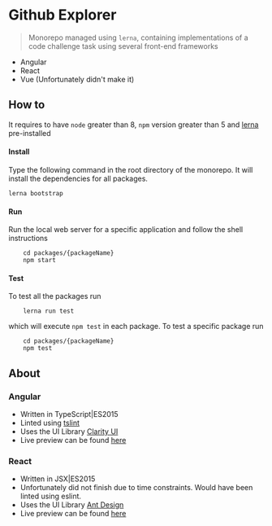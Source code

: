 # Github Explorer
> Monorepo managed using `lerna`, containing implementations of a code challenge task using several front-end frameworks
- Angular
- React
- Vue (Unfortunately didn't make it)

## How to
It requires to have `node` greater than 8, `npm` version greater than 5 and [lerna](https://lernajs.io/) pre-installed

#### Install
Type the following command in the root directory of the monorepo.
It will install the dependencies for all packages.

```
lerna bootstrap
```

#### Run
Run the local web server for a specific application and follow the shell instructions
```
    cd packages/{packageName}
    npm start 
```

#### Test
To test all the packages run
```
    lerna run test
```
which will execute `npm test` in each package. To test a specific package run
```
    cd packages/{packageName}
    npm test 
```

## About

### Angular

- Written in TypeScript|ES2015
- Linted using [tslint](https://github.com/palantir/tslint)
- Uses the UI Library [Clarity UI](https://vmware.github.io/clarity/)
- Live preview can be found [here](http://katrotz.space/github-explorer/angular)

### React
- Written in JSX|ES2015
- Unfortunately did not finish due to time constraints. Would have been linted using eslint.
- Uses the UI Library [Ant Design](https://ant.design/index-cn)
- Live preview can be found [here](http://katrotz.space/github-explorer/angular)